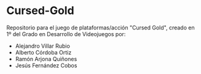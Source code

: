 # Cursed-Gold

Repositorio para el juego de plataformas/acción "Cursed Gold", creado en 1º del Grado en Desarrollo de Videojuegos por:

- Alejandro Villar Rubio
- Alberto Córdoba Ortiz
- Ramón Arjona Quiñones
- Jesús Fernández Cobos
